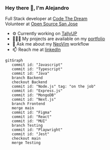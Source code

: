 ### Hey there 👋, I'm Alejandro

Full Stack developer at [Code The Dream](https://codethedream.org) <br>
Volunteer at [Open Source San Jose](https://opensourcesanjose.org/)

- ⚙️ Currently working on [TallyUP](https://github.com/codeforsanjose/TallyUp/tree/main) 
- 👨🏽‍💻  My projects are available on my [portfolio](https://alejandropatino.io)
- 💬 Ask me about my [NeoVim](https://github.com/Alejandro-Patino-Camargo/nvim-config) workflow
- 📫 Reach me at [linkedIn](https://www.linkedin.com/in/alejandropatinoc)

``` mermaid
gitGraph
   commit id: "Javascript"
   commit id: "Typescript"
   commit id: "Java"
   branch Backend
   checkout Backend
   commit id: "Node.js" tag: "on the job"
   commit id: "Express.js"
   commit id: "MongoDB"
   commit id: "Next.js"
   branch Frontend
   merge main
   commit id: "Figma"
   commit id: "React"
   commit id: "MUI"
   branch Testing
   commit id: "Playwright"
   commit id: "Jest"
   checkout main
   merge Testing
```
